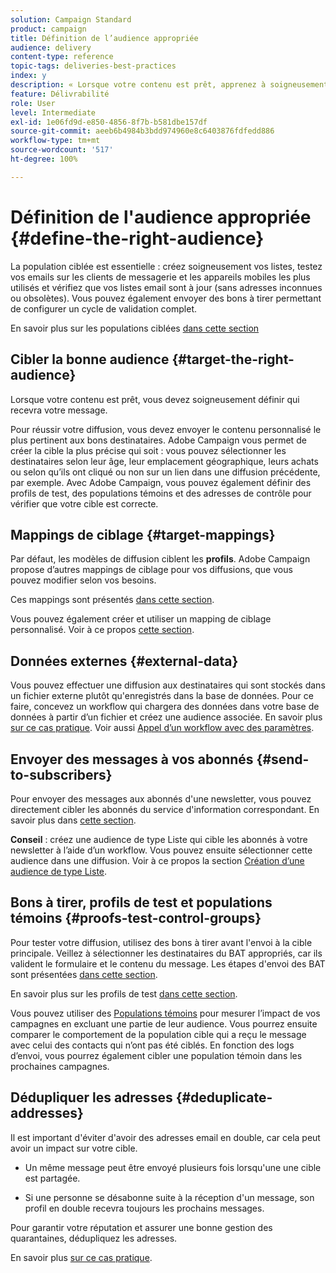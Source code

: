```yaml
---
solution: Campaign Standard
product: campaign
title: Définition de l’audience appropriée
audience: delivery
content-type: reference
topic-tags: deliveries-best-practices
index: y
description: « Lorsque votre contenu est prêt, apprenez à soigneusement définir qui recevra votre message. »
feature: Délivrabilité
role: User
level: Intermediate
exl-id: 1e06fd9d-e850-4856-8f7b-b581dbe157df
source-git-commit: aeeb6b4984b3bdd974960e8c6403876fdfedd886
workflow-type: tm+mt
source-wordcount: '517'
ht-degree: 100%

---
```


# Définition de l&#39;audience appropriée {#define-the-right-audience}

La population ciblée est essentielle : créez soigneusement vos listes, testez vos emails sur les clients de messagerie et les appareils mobiles les plus utilisés et vérifiez que vos listes email sont à jour (sans adresses inconnues ou obsolètes). Vous pouvez également envoyer des bons à tirer permettant de configurer un cycle de validation complet.

En savoir plus sur les populations ciblées [dans cette section](../../audiences/using/selecting-an-audience-in-a-message.md)

## Cibler la bonne audience {#target-the-right-audience}

Lorsque votre contenu est prêt, vous devez soigneusement définir qui recevra votre message.

Pour réussir votre diffusion, vous devez envoyer le contenu personnalisé le plus pertinent aux bons destinataires. Adobe Campaign vous permet de créer la cible la plus précise qui soit : vous pouvez sélectionner les destinataires selon leur âge, leur emplacement géographique, leurs achats ou selon qu’ils ont cliqué ou non sur un lien dans une diffusion précédente, par exemple. Avec Adobe Campaign, vous pouvez également définir des profils de test, des populations témoins et des adresses de contrôle pour vérifier que votre cible est correcte.

## Mappings de ciblage {#target-mappings}

Par défaut, les modèles de diffusion ciblent les **profils**. Adobe Campaign propose d’autres mappings de ciblage pour vos diffusions, que vous pouvez modifier selon vos besoins.

Ces mappings sont présentés [dans cette section](../../automating/using/query.md#targeting-dimensions-and-resources).

Vous pouvez également créer et utiliser un mapping de ciblage personnalisé. Voir à ce propos [cette section](../../administration/using/target-mappings-in-campaign.md).

## Données externes {#external-data}

Vous pouvez effectuer une diffusion aux destinataires qui sont stockés dans un fichier externe plutôt qu&#39;enregistrés dans la base de données. Pour ce faire, concevez un workflow qui chargera des données dans votre base de données à partir d’un fichier et créez une audience associée.  En savoir plus [sur ce cas pratique](../../automating/using/use-case-calling-workflow.md). Voir aussi [Appel d’un workflow avec des paramètres](../../automating/using/calling-a-workflow-with-external-parameters.md).

## Envoyer des messages à vos abonnés {#send-to-subscribers}

Pour envoyer des messages aux abonnés d&#39;une newsletter, vous pouvez directement cibler les abonnés du service d&#39;information correspondant. En savoir plus dans [cette section](../../audiences/using/about-subscriptions.md).

**Conseil** : créez une audience de type Liste qui cible les abonnés à votre newsletter à l’aide d’un workflow. Vous pouvez ensuite sélectionner cette audience dans une diffusion. Voir à ce propos la section [Création d’une audience de type Liste](../../audiences/using/creating-audiences.md#creating-list-audiences).

## Bons à tirer, profils de test et populations témoins {#proofs-test-control-groups}

Pour tester votre diffusion, utilisez des bons à tirer avant l&#39;envoi à la cible principale.
Veillez à sélectionner les destinataires du BAT appropriés, car ils valident le formulaire et le contenu du message. Les étapes d&#39;envoi des BAT sont présentées [dans cette section](../../sending/using/sending-proofs.md).

En savoir plus sur les profils de test [dans cette section](../../audiences/using/managing-test-profiles.md).

Vous pouvez utiliser des [Populations témoins](../../sending/using/control-group.md) pour mesurer l’impact de vos campagnes en excluant une partie de leur audience. Vous pourrez ensuite comparer le comportement de la population cible qui a reçu le message avec celui des contacts qui n’ont pas été ciblés. En fonction des logs d’envoi, vous pourrez également cibler une population témoin dans les prochaines campagnes.

## Dédupliquer les adresses {#deduplicate-addresses}

Il est important d&#39;éviter d&#39;avoir des adresses email en double, car cela peut avoir un impact sur votre cible.

* Un même message peut être envoyé plusieurs fois lorsqu&#39;une une cible est partagée.

* Si une personne se désabonne suite à la réception d&#39;un message, son profil en double recevra toujours les prochains messages.

Pour garantir votre réputation et assurer une bonne gestion des quarantaines, dédupliquez les adresses.

En savoir plus [sur ce cas pratique](../../automating/using/deduplicating-data-imported-file.md).
